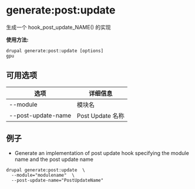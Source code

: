# generate:post:update
生成一个 hook_post_update_NAME() 的实现

**使用方法:**
```
drupal generate:post:update [options]
gpu
```

## 可用选项
选项 | 详细信息
-------|-------------
--module | 模块名
--post-update-name | Post Update 名称

## 例子
* Generate an implementation of post update hook specifying the module name and the post update name
```
drupal generate:post:update  \
  --module="modulename"  \
  --post-update-name="PostUpdateName"
```
